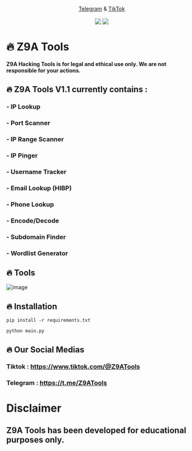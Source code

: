 <p align="center">
  <a href="https://t.me/Z9ATools">Telegram</a> & 
  <a href="https://tiktok.com/@Z9ATools">TikTok</a>
  <br><br>
  <img src="https://img.shields.io/badge/Version-1.0-00FFFF?style=flat&labelColor=1a1a1a" />
  <img src="https://img.shields.io/badge/Python-100%25-00FFFF?style=flat&labelColor=1a1a1a" />
</p>

# 🔥 Z9A Tools

**Z9A Hacking Tools is for legal and ethical use only. We are not responsible for your actions.**
## 🔥 Z9A Tools V1.1 currently contains :
### - IP Lookup
### - Port Scanner            
### - IP Range Scanner
### - IP Pinger
### - Username Tracker
### - Email Lookup (HIBP)
### - Phone Lookup
### - Encode/Decode
### - Subdomain Finder
### - Wordlist Generator 

## 🔥 Tools 

![image](https://github.com/user-attachments/assets/af2ab4ba-8a38-4771-aed5-368f65b0bd25)


## 🔥 Installation
```pip install -r requirements.txt```

```python main.py```

## 🔥 Our Social Medias 
### Tiktok : https://www.tiktok.com/@Z9ATools
### Telegram : https://t.me/Z9ATools

# Disclaimer
## Z9A Tools has been developed for educational purposes only.
